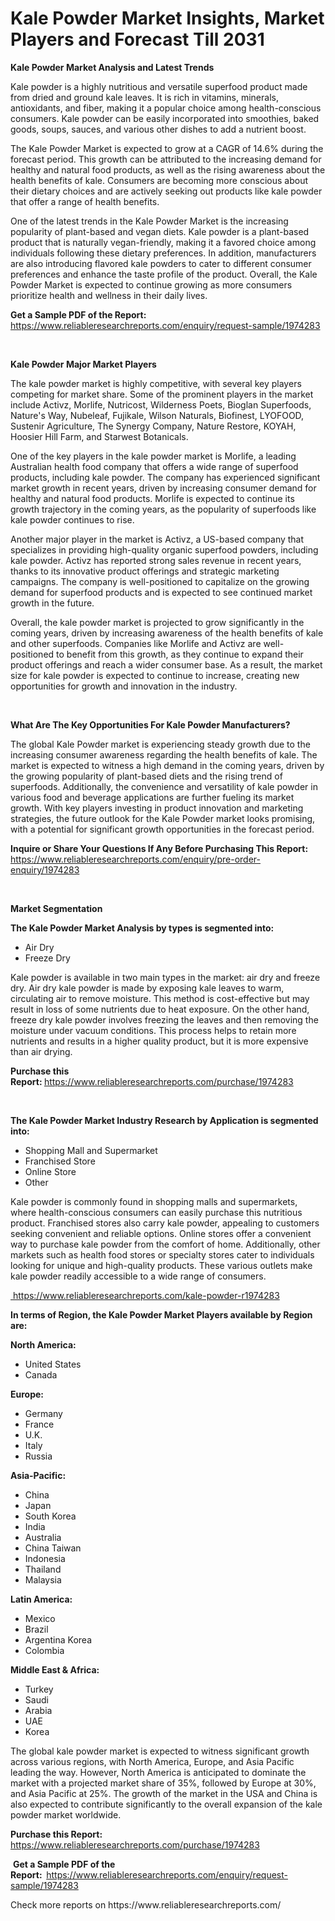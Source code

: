 <p><h1>Kale Powder Market Insights, Market Players and Forecast Till 2031</h1></p><p><strong>Kale Powder Market Analysis and Latest Trends</strong></p>
<p><p>Kale powder is a highly nutritious and versatile superfood product made from dried and ground kale leaves. It is rich in vitamins, minerals, antioxidants, and fiber, making it a popular choice among health-conscious consumers. Kale powder can be easily incorporated into smoothies, baked goods, soups, sauces, and various other dishes to add a nutrient boost.</p><p>The Kale Powder Market is expected to grow at a CAGR of 14.6% during the forecast period. This growth can be attributed to the increasing demand for healthy and natural food products, as well as the rising awareness about the health benefits of kale. Consumers are becoming more conscious about their dietary choices and are actively seeking out products like kale powder that offer a range of health benefits.</p><p>One of the latest trends in the Kale Powder Market is the increasing popularity of plant-based and vegan diets. Kale powder is a plant-based product that is naturally vegan-friendly, making it a favored choice among individuals following these dietary preferences. In addition, manufacturers are also introducing flavored kale powders to cater to different consumer preferences and enhance the taste profile of the product. Overall, the Kale Powder Market is expected to continue growing as more consumers prioritize health and wellness in their daily lives.</p></p>
<p><strong>Get a Sample PDF of the Report:&nbsp;</strong> <a href="https://www.reliableresearchreports.com/enquiry/request-sample/1974283">https://www.reliableresearchreports.com/enquiry/request-sample/1974283</a></p>
<p>&nbsp;</p>
<p><strong>Kale Powder Major Market Players</strong></p>
<p><p>The kale powder market is highly competitive, with several key players competing for market share. Some of the prominent players in the market include Activz, Morlife, Nutricost, Wilderness Poets, Bioglan Superfoods, Nature's Way, Nubeleaf, Fujikale, Wilson Naturals, Biofinest, LYOFOOD, Sustenir Agriculture, The Synergy Company, Nature Restore, KOYAH, Hoosier Hill Farm, and Starwest Botanicals.</p><p>One of the key players in the kale powder market is Morlife, a leading Australian health food company that offers a wide range of superfood products, including kale powder. The company has experienced significant market growth in recent years, driven by increasing consumer demand for healthy and natural food products. Morlife is expected to continue its growth trajectory in the coming years, as the popularity of superfoods like kale powder continues to rise.</p><p>Another major player in the market is Activz, a US-based company that specializes in providing high-quality organic superfood powders, including kale powder. Activz has reported strong sales revenue in recent years, thanks to its innovative product offerings and strategic marketing campaigns. The company is well-positioned to capitalize on the growing demand for superfood products and is expected to see continued market growth in the future.</p><p>Overall, the kale powder market is projected to grow significantly in the coming years, driven by increasing awareness of the health benefits of kale and other superfoods. Companies like Morlife and Activz are well-positioned to benefit from this growth, as they continue to expand their product offerings and reach a wider consumer base. As a result, the market size for kale powder is expected to continue to increase, creating new opportunities for growth and innovation in the industry.</p></p>
<p>&nbsp;</p>
<p><strong>What Are The Key Opportunities For Kale Powder Manufacturers?</strong></p>
<p><p>The global Kale Powder market is experiencing steady growth due to the increasing consumer awareness regarding the health benefits of kale. The market is expected to witness a high demand in the coming years, driven by the growing popularity of plant-based diets and the rising trend of superfoods. Additionally, the convenience and versatility of kale powder in various food and beverage applications are further fueling its market growth. With key players investing in product innovation and marketing strategies, the future outlook for the Kale Powder market looks promising, with a potential for significant growth opportunities in the forecast period.</p></p>
<p><strong>Inquire or Share Your Questions If Any Before Purchasing This Report:</strong> <a href="https://www.reliableresearchreports.com/enquiry/pre-order-enquiry/1974283">https://www.reliableresearchreports.com/enquiry/pre-order-enquiry/1974283</a></p>
<p>&nbsp;</p>
<p><strong>Market Segmentation</strong></p>
<p><strong>The Kale Powder Market Analysis by types is segmented into:</strong></p>
<p><ul><li>Air Dry</li><li>Freeze Dry</li></ul></p>
<p><p>Kale powder is available in two main types in the market: air dry and freeze dry. Air dry kale powder is made by exposing kale leaves to warm, circulating air to remove moisture. This method is cost-effective but may result in loss of some nutrients due to heat exposure. On the other hand, freeze dry kale powder involves freezing the leaves and then removing the moisture under vacuum conditions. This process helps to retain more nutrients and results in a higher quality product, but it is more expensive than air drying.</p></p>
<p><strong>Purchase this Report:&nbsp;</strong><a href="https://www.reliableresearchreports.com/purchase/1974283">https://www.reliableresearchreports.com/purchase/1974283</a></p>
<p>&nbsp;</p>
<p><strong>The Kale Powder Market Industry Research by Application is segmented into:</strong></p>
<p><ul><li>Shopping Mall and Supermarket</li><li>Franchised Store</li><li>Online Store</li><li>Other</li></ul></p>
<p><p>Kale powder is commonly found in shopping malls and supermarkets, where health-conscious consumers can easily purchase this nutritious product. Franchised stores also carry kale powder, appealing to customers seeking convenient and reliable options. Online stores offer a convenient way to purchase kale powder from the comfort of home. Additionally, other markets such as health food stores or specialty stores cater to individuals looking for unique and high-quality products. These various outlets make kale powder readily accessible to a wide range of consumers.</p></p>
<p><a href="https://www.reliableresearchreports.com/kale-powder-r1974283">&nbsp;https://www.reliableresearchreports.com/kale-powder-r1974283</a></p>
<p><strong>In terms of Region, the Kale Powder Market Players available by Region are:</strong></p>
<p>
    <p> <strong> North America: </strong>
        <ul>
            <li>United States</li>
            <li>Canada</li>
        </ul>
        </p> 
    <p> <strong> Europe: </strong>
        <ul>
            <li>Germany</li>
            <li>France</li>
            <li>U.K.</li>
            <li>Italy</li>
            <li>Russia</li>
        </ul>
        </p> 
    <p> <strong> Asia-Pacific: </strong>
        <ul>
            <li>China</li>
            <li>Japan</li>
            <li>South Korea</li>
            <li>India</li>
            <li>Australia</li>
            <li>China Taiwan</li>
            <li>Indonesia</li>
            <li>Thailand</li>
            <li>Malaysia</li>
        </ul>
        </p> 
    <p> <strong> Latin America: </strong>
        <ul>
            <li>Mexico</li>
            <li>Brazil</li>
            <li>Argentina Korea</li>
            <li>Colombia</li>
        </ul>
        </p> 
    <p> <strong> Middle East & Africa: </strong>
        <ul>
            <li>Turkey</li>
            <li>Saudi</li>
            <li>Arabia</li>
            <li>UAE</li>
            <li>Korea</li>
        </ul>
    </p>
    </p>
<p><p>The global kale powder market is expected to witness significant growth across various regions, with North America, Europe, and Asia Pacific leading the way. However, North America is anticipated to dominate the market with a projected market share of 35%, followed by Europe at 30%, and Asia Pacific at 25%. The growth of the market in the USA and China is also expected to contribute significantly to the overall expansion of the kale powder market worldwide.</p></p>
<p><strong>Purchase this Report: </strong><a href="https://www.reliableresearchreports.com/purchase/1974283">https://www.reliableresearchreports.com/purchase/1974283</a></p>
<p>&nbsp;<strong>Get a Sample PDF of the Report:&nbsp;&nbsp;</strong><a href="https://www.reliableresearchreports.com/enquiry/request-sample/1974283">https://www.reliableresearchreports.com/enquiry/request-sample/1974283</a></p>
<p><strong></strong></p>
<p>Check more reports on https://www.reliableresearchreports.com/</p>